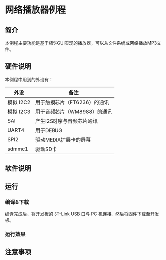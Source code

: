 # 网络播放器例程

## 简介

本例程主要功能是基于柿饼GUI实现的播放器，可以从文件系统或网络播放MP3文件。

## 硬件说明

本例程中用到的外设有：

| 外设      | 备注                         |
| --------- | ---------------------------- |
| 模拟 I2C2 | 用于触摸芯片（FT6236）的通讯 |
| 模拟 I2C3 | 用于音频芯片（WM8988）的通讯 |
| SAI       | 产生I2S时序与音频芯片通讯    |
| UART4     | 用于DEBUG                    |
| SPI2      | 驱动MEDIA扩展卡的屏幕        |
| sdmmc1    | 驱动SD卡                     |

## 软件说明



## 运行
### 编译&下载

编译完成后，将开发板的 ST-Link USB 口与 PC 机连接，然后将固件下载至开发板。

### 运行效果



## 注意事项



